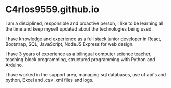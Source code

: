 # C4rlos9559.github.io

I am a disciplined, responsible and proactive person, I like to be learning all the time and keep myself updated about the technologies being used.

I have knowledge and experience as a full stack junior developer in React, Bootstrap, SQL, JavaScript, NodeJS Express for web design.

I have 3 years of experience as a bilingual computer science teacher, teaching block programming, structured programming with Python and Arduino.

I have worked in the support area, managing sql databases, use of api's and python, Excel and .csv .xml files and logs.
